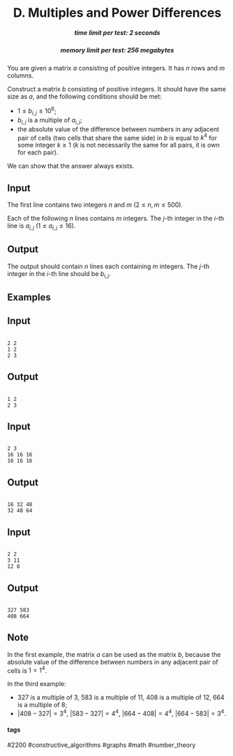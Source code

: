 <h1 style='text-align: center;'> D. Multiples and Power Differences</h1>

<h5 style='text-align: center;'>time limit per test: 2 seconds</h5>
<h5 style='text-align: center;'>memory limit per test: 256 megabytes</h5>

You are given a matrix $a$ consisting of positive integers. It has $n$ rows and $m$ columns.

Construct a matrix $b$ consisting of positive integers. It should have the same size as $a$, and the following conditions should be met: 

* $1 \le b_{i,j} \le 10^6$;
* $b_{i,j}$ is a multiple of $a_{i,j}$;
* the absolute value of the difference between numbers in any adjacent pair of cells (two cells that share the same side) in $b$ is equal to $k^4$ for some integer $k \ge 1$ ($k$ is not necessarily the same for all pairs, it is own for each pair).

We can show that the answer always exists.

## Input

The first line contains two integers $n$ and $m$ ($2 \le n,m \le 500$).

Each of the following $n$ lines contains $m$ integers. The $j$-th integer in the $i$-th line is $a_{i,j}$ ($1 \le a_{i,j} \le 16$).

## Output

The output should contain $n$ lines each containing $m$ integers. The $j$-th integer in the $i$-th line should be $b_{i,j}$.

## Examples

## Input


```

2 2
1 2
2 3

```
## Output


```

1 2
2 3

```
## Input


```

2 3
16 16 16
16 16 16

```
## Output


```

16 32 48
32 48 64

```
## Input


```

2 2
3 11
12 8

```
## Output


```

327 583
408 664

```
## Note

In the first example, the matrix $a$ can be used as the matrix $b$, because the absolute value of the difference between numbers in any adjacent pair of cells is $1 = 1^4$.

In the third example: 

* $327$ is a multiple of $3$, $583$ is a multiple of $11$, $408$ is a multiple of $12$, $664$ is a multiple of $8$;
* $|408 - 327| = 3^4$, $|583 - 327| = 4^4$, $|664 - 408| = 4^4$, $|664 - 583| = 3^4$.


#### tags 

#2200 #constructive_algorithms #graphs #math #number_theory 